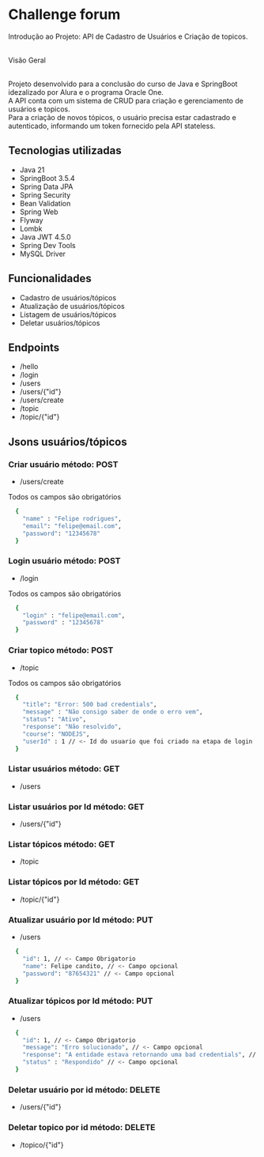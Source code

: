 # Challenge forum 

Introdução ao Projeto: API de Cadastro de Usuários e Criação de topicos.<br><br>

Visão Geral <br><br>

Projeto desenvolvido para a conclusão do curso de Java e SpringBoot idezalizado por Alura e o programa Oracle One. <br>
A API conta com um sistema de CRUD para criação e gerenciamento de usuários e topicos. <br>
Para a criação de novos tópicos, o usuário precisa estar cadastrado e autenticado, informando um token fornecido pela API stateless.

## Tecnologias utilizadas

  - Java 21
  - SpringBoot 3.5.4
  - Spring Data JPA
  - Spring Security
  - Bean Validation
  - Spring Web
  - Flyway
  - Lombk
  - Java JWT 4.5.0
  - Spring Dev Tools
  - MySQL Driver

## Funcionalidades

  - Cadastro de usuários/tópicos
  - Atualização de usuários/tópicos
  - Listagem de usuários/tópicos
  - Deletar usuários/tópicos

## Endpoints

  - /hello
  - /login
  - /users
  - /users/{"id"}
  - /users/create
  - /topic
  - /topic/{"id"}

## Jsons usuários/tópicos
  
  ### Criar usuário método: POST
  
  - /users/create

Todos os campos são obrigatórios
  
```bash
  {
    "name" : "Felipe rodrigues",
    "email": "felipe@email.com",
    "password": "12345678"  
  }

```
### Login usuário método: POST
  
  - /login

Todos os campos são obrigatórios
```bash
  {
    "login" : "felipe@email.com",
    "password" : "12345678"
  }
```

### Criar topico método: POST

  - /topic

Todos os campos são obrigatórios

```bash
  {
    "title": "Error: 500 bad credentials",
    "message" : "Não consigo saber de onde o erro vem",
    "status": "Ativo",
    "response": "Não resolvido",
    "course": "NODEJS",
    "userId" : 1 // <- Id do usuario que foi criado na etapa de login
  }
```


### Listar usuários método: GET

- /users

### Listar usuários por Id método: GET

- /users/{"id"}

### Listar tópicos método: GET

  - /topic

### Listar tópicos por Id método: GET

  - /topic/{"id"}

### Atualizar usuário por Id método: PUT
  
  - /users
    
```bash
  {
    "id": 1, // <- Campo Obrigatorio
    "name": Felipe candito, // <- Campo opcional
    "password": "87654321" // <- Campo opcional
  }

```
### Atualizar tópicos por Id método: PUT
  
  - /users
    
```bash
  {
    "id": 1, // <- Campo Obrigatorio
    "message": "Erro solucionado", // <- Campo opcional
    "response": "A entidade estava retornando uma bad credentials", // <- Campo opcional
    "status" : "Respondido" // <- Campo opcional
  }

```
### Deletar usuário por id método: DELETE

  - /users/{"id"}

### Deletar topico por id método: DELETE

  - /topico/{"id"}












































